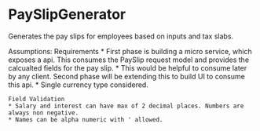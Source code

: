 # PaySlipGenerator
Generates the pay slips for employees based on inputs and tax slabs.

Assumptions:
	Requirements
	* First phase is building a micro service, which exposes a api. This consumes the PaySlip request model and provides the calcualted fields for the pay slip.
	* This would be helpful to consume later by any client. Second phase will be extending this to build UI to consume this api.
	* Single currency type considered.

	Field Validation 
	* Salary and interest can have max of 2 decimal places. Numbers are always non negative.
	* Names can be alpha numeric with ' allowed.
	
